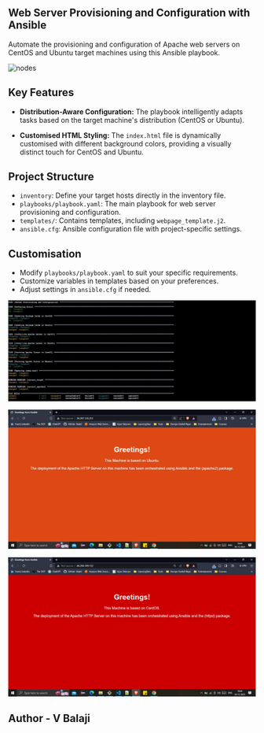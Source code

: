## Web Server Provisioning and Configuration with Ansible

Automate the provisioning and configuration of Apache web servers on CentOS and Ubuntu target machines using this Ansible playbook.

![nodes](/img/img/Ansible_nodes.JPG)

## Key Features

- **Distribution-Aware Configuration:** The playbook intelligently adapts tasks based on the target machine's distribution (CentOS or Ubuntu).
  
- **Customised HTML Styling:** The `index.html` file is dynamically customised with different background colors, providing a visually distinct touch for CentOS and Ubuntu.

## Project Structure

- `inventory`: Define your target hosts directly in the inventory file.
- `playbooks/playbook.yaml`: The main playbook for web server provisioning and configuration.
- `templates/`: Contains templates, including `webpage_template.j2`.
- `ansible.cfg`: Ansible configuration file with project-specific settings.

## Customisation

- Modify `playbooks/playbook.yaml` to suit your specific requirements.
- Customize variables in templates based on your preferences.
- Adjust settings in `ansible.cfg` if needed.

![playoutput](/img/play.JPG)

![ubuntu_output](/img/ubuntu.JPG)

![centos_output](/img/centos.JPG)

## Author - V Balaji


